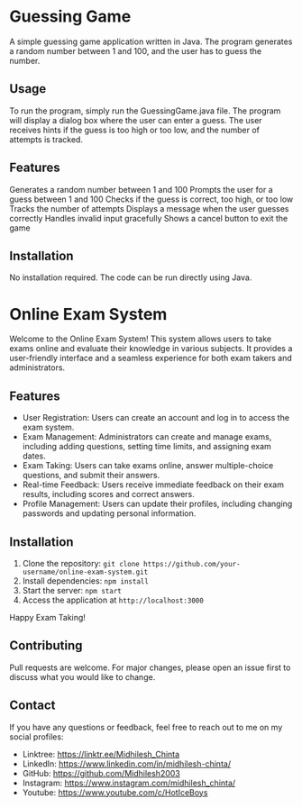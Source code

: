 # Guessing Game
A simple guessing game application written in Java. The program generates a random number between 1 and 100, and the user has to guess the number.

## Usage
To run the program, simply run the GuessingGame.java file. The program will display a dialog box where the user can enter a guess. The user receives hints if the guess is too high or too low, and the number of attempts is tracked.

## Features
Generates a random number between 1 and 100
Prompts the user for a guess between 1 and 100
Checks if the guess is correct, too high, or too low
Tracks the number of attempts
Displays a message when the user guesses correctly
Handles invalid input gracefully
Shows a cancel button to exit the game

## Installation
No installation required. The code can be run directly using Java.

# Online Exam System

Welcome to the Online Exam System! This system allows users to take exams online and evaluate their knowledge in various subjects. It provides a user-friendly interface and a seamless experience for both exam takers and administrators.

## Features

- User Registration: Users can create an account and log in to access the exam system.
- Exam Management: Administrators can create and manage exams, including adding questions, setting time limits, and assigning exam dates.
- Exam Taking: Users can take exams online, answer multiple-choice questions, and submit their answers.
- Real-time Feedback: Users receive immediate feedback on their exam results, including scores and correct answers.
- Profile Management: Users can update their profiles, including changing passwords and updating personal information.

## Installation

1. Clone the repository: `git clone https://github.com/your-username/online-exam-system.git`
2. Install dependencies: `npm install`
3. Start the server: `npm start`
4. Access the application at `http://localhost:3000`

Happy Exam Taking!


## Contributing
Pull requests are welcome. For major changes, please open an issue first to discuss what you would like to change.

## Contact
If you have any questions or feedback, feel free to reach out to me on my social profiles:
- Linktree: https://linktr.ee/Midhilesh_Chinta
- LinkedIn: https://www.linkedin.com/in/midhilesh-chinta/
- GitHub: https://github.com/Midhilesh2003
- Instagram: https://www.instagram.com/midhilesh_chinta/
- Youtube: https://www.youtube.com/c/HotIceBoys
